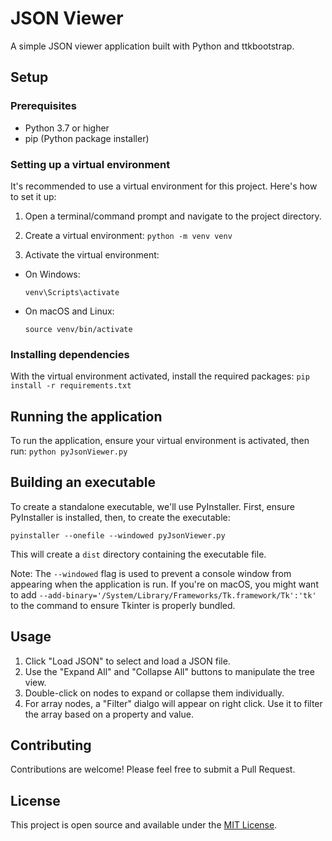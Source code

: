 # JSON Viewer

A simple JSON viewer application built with Python and ttkbootstrap.

## Setup

### Prerequisites

- Python 3.7 or higher
- pip (Python package installer)

### Setting up a virtual environment

It's recommended to use a virtual environment for this project. Here's how to set it up:

1. Open a terminal/command prompt and navigate to the project directory.

2. Create a virtual environment:
   `python -m venv venv`

3. Activate the virtual environment:

- On Windows:
  ```
  venv\Scripts\activate
  ```
- On macOS and Linux:
  ```
  source venv/bin/activate
  ```

### Installing dependencies

With the virtual environment activated, install the required packages:
`pip install -r requirements.txt`

## Running the application

To run the application, ensure your virtual environment is activated, then run:
`python pyJsonViewer.py`

## Building an executable

To create a standalone executable, we'll use PyInstaller. First, ensure PyInstaller is installed, then, to create the executable:

`pyinstaller --onefile --windowed pyJsonViewer.py`

This will create a `dist` directory containing the executable file.

Note: The `--windowed` flag is used to prevent a console window from appearing when the application is run. If you're on macOS, you might want to add `--add-binary='/System/Library/Frameworks/Tk.framework/Tk':'tk'` to the command to ensure Tkinter is properly bundled.

## Usage

1. Click "Load JSON" to select and load a JSON file.
2. Use the "Expand All" and "Collapse All" buttons to manipulate the tree view.
3. Double-click on nodes to expand or collapse them individually.
4. For array nodes, a "Filter" dialgo will appear on right click. Use it to filter the array based on a property and value.

## Contributing

Contributions are welcome! Please feel free to submit a Pull Request.

## License

This project is open source and available under the [MIT License](LICENSE).
